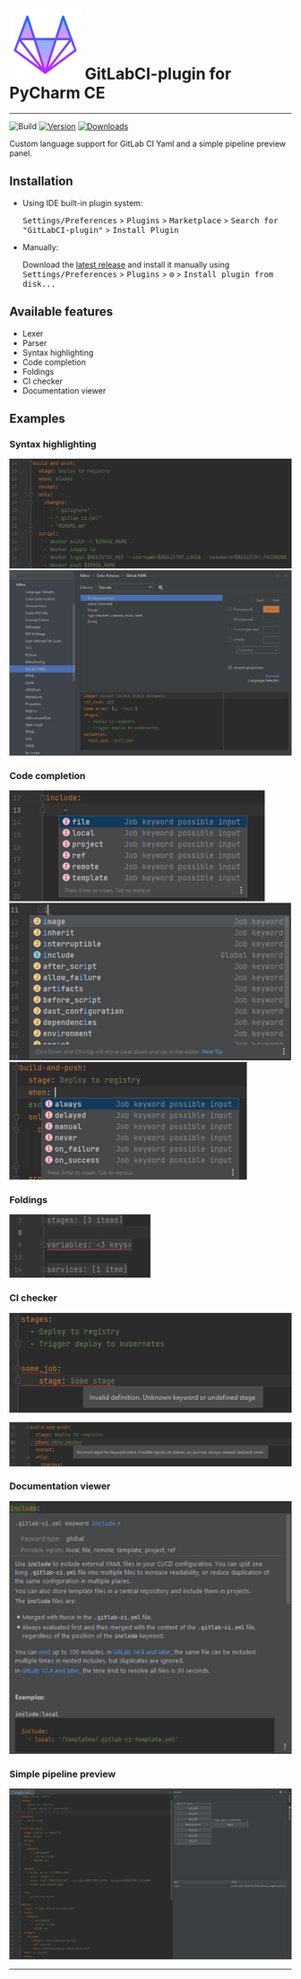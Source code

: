 # ![](/src/main/resources/META-INF/pluginIcon.svg) GitLabCI-plugin for PyCharm CE

---

![Build](https://github.com/fiskirton/GitLabCI-plugin/workflows/Build/badge.svg)
[![Version](https://img.shields.io/jetbrains/plugin/v/PLUGIN_ID.svg)](https://plugins.jetbrains.com/plugin/PLUGIN_ID)
[![Downloads](https://img.shields.io/jetbrains/plugin/d/PLUGIN_ID.svg)](https://plugins.jetbrains.com/plugin/PLUGIN_ID)

<!-- Plugin description -->
Custom language support for GitLab CI Yaml and a simple pipeline preview panel.
<!-- Plugin description end -->

## Installation

- Using IDE built-in plugin system:
  
  <kbd>Settings/Preferences</kbd> > <kbd>Plugins</kbd> > <kbd>Marketplace</kbd> > <kbd>Search for "GitLabCI-plugin"</kbd> >
  <kbd>Install Plugin</kbd>
  
- Manually:

  Download the [latest release](https://github.com/fiskirton/GitLabCI-plugin/releases/latest) and install it manually using
  <kbd>Settings/Preferences</kbd> > <kbd>Plugins</kbd> > <kbd>⚙️</kbd> > <kbd>Install plugin from disk...</kbd>

## Available features

- Lexer
- Parser
- Syntax highlighting
- Code completion
- Foldings
- CI checker
- Documentation viewer

## Examples

### Syntax highlighting
![syntax-highlighting](/assets/syntax-highlighting.png)
![color-settings](/assets/color-settings.png)

### Code completion

![completion1](/assets/completion1.png) ![completion2](/assets/completion2.png) ![completion3](/assets/completion3.png)

### Foldings

![foldings](/assets/foldings.png)

### CI checker

![checker1](/assets/checker1.png)

![checker2](/assets/checker2.png)


### Documentation viewer

![documentation](/assets/documentation.png)

### Simple pipeline preview

![preview](/assets/preview.png)

---

